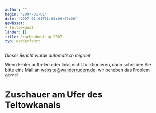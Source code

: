 ```yaml
---
author: ""
begin: "2007-01-01"
date: "2007-01-01T01:00:00+02:00"
gewässer:
- teltowkanal
länder: []
title: Drachenbootcup 2007
typ: wanderfahrt
---
```



*Dieser Bericht wurde automatisch migriert*

Wenn Fehler auftreten oder links nicht funktionieren, dann schreiben Sie bitte eine Mail an website@wanderrudern.de, wir beheben das Problem gerne!



# Zuschauer am Ufer des Teltowkanals


